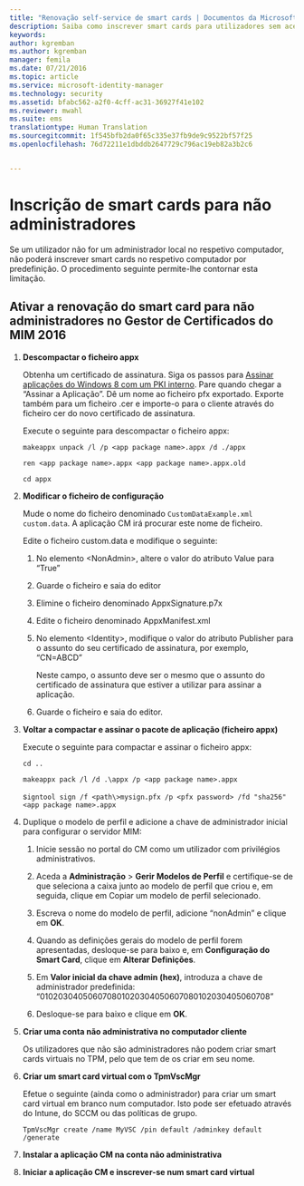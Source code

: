```yaml
---
title: "Renovação self-service de smart cards | Documentos da Microsoft"
description: Saiba como inscrever smart cards para utilizadores sem acesso de administrador aos respetivos computadores para que possam utilizar o Gestor de Certificados.
keywords: 
author: kgremban
ms.author: kgremban
manager: femila
ms.date: 07/21/2016
ms.topic: article
ms.service: microsoft-identity-manager
ms.technology: security
ms.assetid: bfabc562-a2f0-4cff-ac31-36927f41e102
ms.reviewer: mwahl
ms.suite: ems
translationtype: Human Translation
ms.sourcegitcommit: 1f545bfb2da0f65c335e37fb9de9c9522bf57f25
ms.openlocfilehash: 76d72211e1dbddb2647729c796ac19eb82a3b2c6


---
```


# <a name="enroll-smart-cards-for-nonadministrators"></a>Inscrição de smart cards para não administradores
Se um utilizador não for um administrador local no respetivo computador, não poderá inscrever smart cards no respetivo computador por predefinição. O procedimento seguinte permite-lhe contornar esta limitação.

## <a name="enabling-smart-card-renewal-for-nonadmins-in-mim-2016-certificate-manager"></a>Ativar a renovação do smart card para não administradores no Gestor de Certificados do MIM 2016

1.  **Descompactar o ficheiro appx**

    Obtenha um certificado de assinatura. Siga os passos para [Assinar aplicações do Windows 8 com um PKI interno](http://blogs.technet.com/b/deploymentguys/archive/2013/06/14/signing-windows-8-applications-using-an-internal-pki.aspx). Pare quando chegar a “Assinar a Aplicação”. Dê um nome ao ficheiro pfx exportado. Exporte também para um ficheiro .cer e importe-o para o cliente através do ficheiro cer do novo certificado de assinatura.

    Execute o seguinte para descompactar o ficheiro appx:

    `makeappx unpack /l /p <app package name>.appx /d ./appx`

    `ren <app package name>.appx <app package name>.appx.old`

    `cd appx`

2.  **Modificar o ficheiro de configuração**

    Mude o nome do ficheiro denominado `CustomDataExample.xml custom.data`. A aplicação CM irá procurar este nome de ficheiro.

    Edite o ficheiro custom.data e modifique o seguinte:

    1.  No elemento &lt;NonAdmin&gt;, altere o valor do atributo Value para “True”

    2.  Guarde o ficheiro e saia do editor

    3.  Elimine o ficheiro denominado AppxSignature.p7x

    4.  Edite o ficheiro denominado AppxManifest.xml

    5.  No elemento &lt;Identity&gt;, modifique o valor do atributo Publisher para o assunto do seu certificado de assinatura, por exemplo, “CN=ABCD”

        Neste campo, o assunto deve ser o mesmo que o assunto do certificado de assinatura que estiver a utilizar para assinar a aplicação.

    6.  Guarde o ficheiro e saia do editor.

3.  **Voltar a compactar e assinar o pacote de aplicação (ficheiro appx)**

    Execute o seguinte para compactar e assinar o ficheiro appx:

    `cd ..`

    `makeappx pack /l /d .\appx /p <app package name>.appx`

    s`igntool sign /f <path\>mysign.pfx /p <pfx password> /fd "sha256" <app package name>.appx`

4.  Duplique o modelo de perfil e adicione a chave de administrador inicial para configurar o servidor MIM:

    1.  Inicie sessão no portal do CM como um utilizador com privilégios administrativos.

    2.  Aceda a **Administração** &gt; **Gerir Modelos de Perfil** e certifique-se de que seleciona a caixa junto ao modelo de perfil que criou e, em seguida, clique em Copiar um modelo de perfil selecionado.

    3.  Escreva o nome do modelo de perfil, adicione “nonAdmin” e clique em **OK**.

    4.  Quando as definições gerais do modelo de perfil forem apresentadas, desloque-se para baixo e, em **Configuração do Smart Card**, clique em **Alterar Definições**.

    5.  Em **Valor inicial da chave admin (hex)**, introduza a chave de administrador predefinida: “010203040506070801020304050607080102030405060708”

    6.  Desloque-se para baixo e clique em **OK**.

5.  **Criar uma conta não administrativa no computador cliente**

    Os utilizadores que não são administradores não podem criar smart cards virtuais no TPM, pelo que tem de os criar em seu nome.

6.  **Criar um smart card virtual com o TpmVscMgr**

    Efetue o seguinte (ainda como o administrador) para criar um smart card virtual em branco num computador. Isto pode ser efetuado através do Intune, do SCCM ou das políticas de grupo.

    `TpmVscMgr create /name MyVSC /pin default /adminkey default /generate`

7.  **Instalar a aplicação CM na conta não administrativa**

8.  **Iniciar a aplicação CM e inscrever-se num smart card virtual**



<!--HONumber=Nov16_HO2-->


